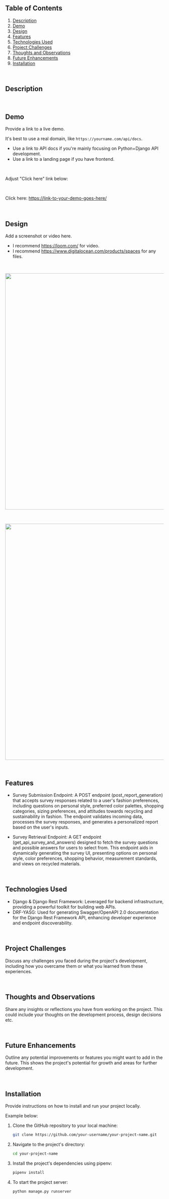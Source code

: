 ## Table of Contents

1. [Description](#description)
1. [Demo](#demo)
1. [Design](#design)
1. [Features](#features)
1. [Technologies Used](#technologies-used)
1. [Project Challenges](#project-challenges)
1. [Thoughts and Observations](#thoughts-and-observations)
1. [Future Enhancements](#future-enhancements)
1. [Installation](#installation)

<br>

## Description

<br>

## Demo

Provide a link to a live demo.

It's best to use a real domain, like `https://yourname.com/api/docs`.<br>

- Use a link to API docs if you're mainly focusing on Python+Django API development.
- Use a link to a landing page if you have frontend.

<br>

Adjust "Click here" link below:

<br>

Click here: [https://link-to-your-demo-goes-here/](https://link-to-your-demo-goes-here/)

<br>

## Design

Add a screenshot or video here.

- I recommend https://loom.com/ for video.
- I recommend https://www.digitalocean.com/products/spaces for any files.

<br>

<p align="center">
  <img src="https://robertsgreibers.sfo3.cdn.digitaloceanspaces.com/mentoring/m6-readme-file-example-1.png" width="750px" />
</p>

<br>

<p align="center">
  <img src="https://robertsgreibers.sfo3.cdn.digitaloceanspaces.com/mentoring/m6-readme-file-example-2.png" width="750px" />
</p>

<br>

## Features

- Survey Submission Endpoint: A POST endpoint (post_report_generation) that accepts survey responses related to a user's
  fashion preferences, including questions on personal style, preferred color palettes, shopping categories, sizing
  preferences, and attitudes towards recycling and sustainability in fashion. The endpoint validates incoming data,
  processes the survey responses, and generates a personalized report based on the user's inputs.


- Survey Retrieval Endpoint: A GET endpoint (get_api_survey_and_answers) designed to fetch the survey questions and
  possible answers for users to select from. This endpoint aids in dynamically generating the survey UI, presenting
  options on personal style, color preferences, shopping behavior, measurement standards, and views on recycled
  materials.

<br>

## Technologies Used

- Django & Django Rest Framework: Leveraged for backend infrastructure, providing a powerful toolkit for building web
  APIs.
- DRF-YASG: Used for generating Swagger/OpenAPI 2.0 documentation for the Django Rest Framework API, enhancing developer
  experience and endpoint discoverability.

<br>

## Project Challenges

Discuss any challenges you faced during the project's development, including how you overcame them or what you learned
from these experiences.

<br>

## Thoughts and Observations

Share any insights or reflections you have from working on the project. This could include your thoughts on the
development process, design decisions etc.

<br>

## Future Enhancements

Outline any potential improvements or features you might want to add in the future. This shows the project's potential
for growth and areas for further development.

<br>

## Installation

Provide instructions on how to install and run your project locally.

Example below:

1. Clone the GitHub repository to your local machine:

   ```bash
   git clone https://github.com/your-username/your-project-name.git
   ```

2. Navigate to the project's directory:

   ```bash
   cd your-project-name
   ```

3. Install the project's dependencies using pipenv:

   ```bash
   pipenv install
   ```

4. To start the project server:

   ```bash
   python manage.py runserver
   ```

<br>
<br>